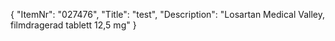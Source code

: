 {
  "ItemNr": "027476",
  "Title": "test",
  "Description": "Losartan Medical Valley, filmdragerad tablett 12,5 mg"
}